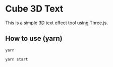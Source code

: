 # Cube 3D Text

This is a simple 3D text effect tool using Three.js.

## How to use (yarn)

```bash
yarn
```

```bash
yarn start
```
